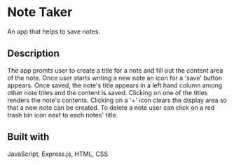 # Note Taker 

An app that helps to save notes.

## Description 

The app promts user to create a title for a note and fill out the content area of the note. Once user starts writing a new note an icon for a 'save' button appears. Once saved, the note's title appears in a left hand column among other note titles and the content is saved. Clicking on one of the titles renders the note's contents. Clicking on a '+' icon clears the display area so that a new note can be created. To delete a note user can click on a red trash bin icon next to each notes' title.

## Built with 

JavaScript, Express.js, HTML, CSS